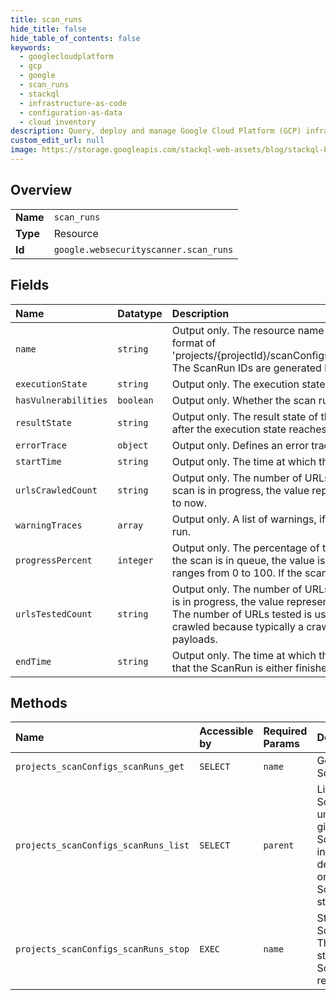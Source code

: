 ```yaml
---
title: scan_runs
hide_title: false
hide_table_of_contents: false
keywords:
  - googlecloudplatform
  - gcp
  - google
  - scan_runs
  - stackql
  - infrastructure-as-code
  - configuration-as-data
  - cloud inventory
description: Query, deploy and manage Google Cloud Platform (GCP) infrastructure and resources using SQL
custom_edit_url: null
image: https://storage.googleapis.com/stackql-web-assets/blog/stackql-blog-post-featured-image.png
---
```

  
    

## Overview
<table><tbody>
<tr><td><b>Name</b></td><td><code>scan_runs</code></td></tr>
<tr><td><b>Type</b></td><td>Resource</td></tr>
<tr><td><b>Id</b></td><td><code>google.websecurityscanner.scan_runs</code></td></tr>
</tbody></table>

## Fields
| Name | Datatype | Description |
|:-----|:---------|:------------|
| `name` | `string` | Output only. The resource name of the ScanRun. The name follows the format of 'projects/{projectId}/scanConfigs/{scanConfigId}/scanRuns/{scanRunId}'. The ScanRun IDs are generated by the system. |
| `executionState` | `string` | Output only. The execution state of the ScanRun. |
| `hasVulnerabilities` | `boolean` | Output only. Whether the scan run has found any vulnerabilities. |
| `resultState` | `string` | Output only. The result state of the ScanRun. This field is only available after the execution state reaches "FINISHED". |
| `errorTrace` | `object` | Output only. Defines an error trace message for a ScanRun. |
| `startTime` | `string` | Output only. The time at which the ScanRun started. |
| `urlsCrawledCount` | `string` | Output only. The number of URLs crawled during this ScanRun. If the scan is in progress, the value represents the number of URLs crawled up to now. |
| `warningTraces` | `array` | Output only. A list of warnings, if such are encountered during this scan run. |
| `progressPercent` | `integer` | Output only. The percentage of total completion ranging from 0 to 100. If the scan is in queue, the value is 0. If the scan is running, the value ranges from 0 to 100. If the scan is finished, the value is 100. |
| `urlsTestedCount` | `string` | Output only. The number of URLs tested during this ScanRun. If the scan is in progress, the value represents the number of URLs tested up to now. The number of URLs tested is usually larger than the number URLS crawled because typically a crawled URL is tested with multiple test payloads. |
| `endTime` | `string` | Output only. The time at which the ScanRun reached termination state - that the ScanRun is either finished or stopped by user. |
## Methods
| Name | Accessible by | Required Params | Description |
|:-----|:--------------|:----------------|:------------|
| `projects_scanConfigs_scanRuns_get` | `SELECT` | `name` | Gets a ScanRun. |
| `projects_scanConfigs_scanRuns_list` | `SELECT` | `parent` | Lists ScanRuns under a given ScanConfig, in descending order of ScanRun stop time. |
| `projects_scanConfigs_scanRuns_stop` | `EXEC` | `name` | Stops a ScanRun. The stopped ScanRun is returned. |
